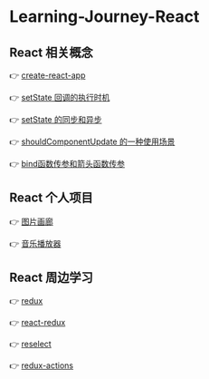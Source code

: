 # Learning-Journey-React

## React 相关概念

👉 [create-react-app](https://github.com/piaoyidage/Learning-Journey-React/tree/master/create-react-app)

👉 [setState 回调的执行时机](https://github.com/piaoyidage/Learning-Journey-React/tree/master/demo-01)

👉 [setState 的同步和异步](https://github.com/piaoyidage/Learning-Journey-React/tree/master/demo-02)

👉 [shouldComponentUpdate 的一种使用场景](https://github.com/piaoyidage/Learning-Journey-React/tree/master/demo-03)

👉 [bind函数传参和箭头函数传参](https://github.com/piaoyidage/Learning-Journey-React/tree/master/demo-04)


## React 个人项目

👉 [图片画廊](https://github.com/piaoyidage/gallery-by-react)

👉 [音乐播放器](https://github.com/piaoyidage/music-player-by-react)

## React 周边学习

👉 [redux](https://github.com/piaoyidage/Learning-Journey-React/tree/master/redux)

👉 [react-redux](https://github.com/piaoyidage/Learning-Journey-React/tree/master/react-redux)

👉 [reselect](https://github.com/piaoyidage/Learning-Journey-React/tree/master/reselect)

👉 [redux-actions](https://github.com/piaoyidage/Learning-Journey-React/tree/master/redux-actions)


